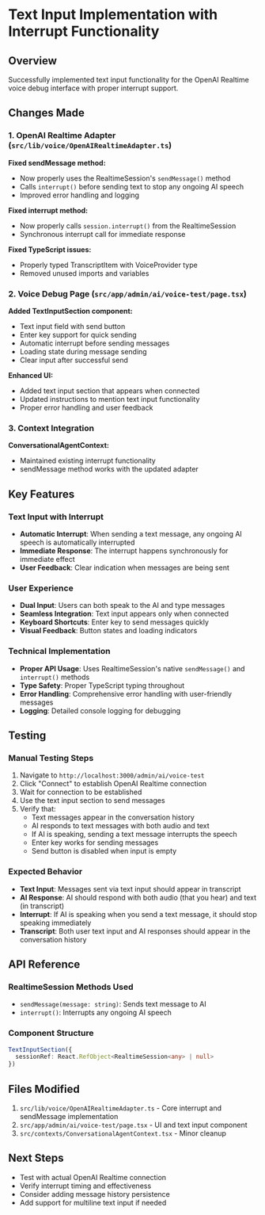 # Text Input Implementation with Interrupt Functionality

## Overview

Successfully implemented text input functionality for the OpenAI Realtime voice debug interface with proper interrupt support.

## Changes Made

### 1. OpenAI Realtime Adapter (`src/lib/voice/OpenAIRealtimeAdapter.ts`)

**Fixed sendMessage method:**
- Now properly uses the RealtimeSession's `sendMessage()` method
- Calls `interrupt()` before sending text to stop any ongoing AI speech
- Improved error handling and logging

**Fixed interrupt method:**
- Now properly calls `session.interrupt()` from the RealtimeSession
- Synchronous interrupt call for immediate response

**Fixed TypeScript issues:**
- Properly typed TranscriptItem with VoiceProvider type
- Removed unused imports and variables

### 2. Voice Debug Page (`src/app/admin/ai/voice-test/page.tsx`)

**Added TextInputSection component:**
- Text input field with send button
- Enter key support for quick sending
- Automatic interrupt before sending messages
- Loading state during message sending
- Clear input after successful send

**Enhanced UI:**
- Added text input section that appears when connected
- Updated instructions to mention text input functionality
- Proper error handling and user feedback

### 3. Context Integration

**ConversationalAgentContext:**
- Maintained existing interrupt functionality
- sendMessage method works with the updated adapter

## Key Features

### Text Input with Interrupt
- **Automatic Interrupt**: When sending a text message, any ongoing AI speech is automatically interrupted
- **Immediate Response**: The interrupt happens synchronously for immediate effect
- **User Feedback**: Clear indication when messages are being sent

### User Experience
- **Dual Input**: Users can both speak to the AI and type messages
- **Seamless Integration**: Text input appears only when connected
- **Keyboard Shortcuts**: Enter key to send messages quickly
- **Visual Feedback**: Button states and loading indicators

### Technical Implementation
- **Proper API Usage**: Uses RealtimeSession's native `sendMessage()` and `interrupt()` methods
- **Type Safety**: Proper TypeScript typing throughout
- **Error Handling**: Comprehensive error handling with user-friendly messages
- **Logging**: Detailed console logging for debugging

## Testing

### Manual Testing Steps
1. Navigate to `http://localhost:3000/admin/ai/voice-test`
2. Click "Connect" to establish OpenAI Realtime connection
3. Wait for connection to be established
4. Use the text input section to send messages
5. Verify that:
   - Text messages appear in the conversation history
   - AI responds to text messages with both audio and text
   - If AI is speaking, sending a text message interrupts the speech
   - Enter key works for sending messages
   - Send button is disabled when input is empty

### Expected Behavior
- **Text Input**: Messages sent via text input should appear in transcript
- **AI Response**: AI should respond with both audio (that you hear) and text (in transcript)
- **Interrupt**: If AI is speaking when you send a text message, it should stop speaking immediately
- **Transcript**: Both user text input and AI responses should appear in the conversation history

## API Reference

### RealtimeSession Methods Used
- `sendMessage(message: string)`: Sends text message to AI
- `interrupt()`: Interrupts any ongoing AI speech

### Component Structure
```typescript
TextInputSection({
  sessionRef: React.RefObject<RealtimeSession<any> | null>
})
```

## Files Modified
1. `src/lib/voice/OpenAIRealtimeAdapter.ts` - Core interrupt and sendMessage implementation
2. `src/app/admin/ai/voice-test/page.tsx` - UI and text input component
3. `src/contexts/ConversationalAgentContext.tsx` - Minor cleanup

## Next Steps
- Test with actual OpenAI Realtime connection
- Verify interrupt timing and effectiveness
- Consider adding message history persistence
- Add support for multiline text input if needed